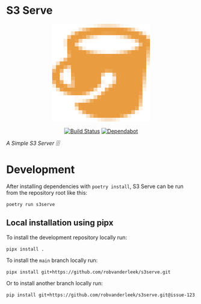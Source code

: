 # S3 Serve

<div align="center">

![Logo](docs/logo.png)

</div>

<div align="center">

[![Build Status](https://github.com/robvanderleek/s3serve/workflows/main/badge.svg)](https://github.com/robvanderleek/s3serve/actions)
[![Dependabot](https://badgen.net/badge/Dependabot/enabled/green?icon=dependabot)](https://dependabot.com/)

</div>

*A Simple S3 Server 🗄️*

# Development

After installing dependencies with `poetry install`, S3 Serve can be run from
the repository root like this:

```shell
poetry run s3serve
```

## Local installation using pipx

To install the development repository locally run:

```shell
pipx install .
```

To install the `main` branch locally run:

```shell
pipx install git+https://github.com/robvanderleek/s3serve.git
```

Or to install another branch locally run:

```shell
pip install git+https://github.com/robvanderleek/s3serve.git@issue-123
``` 
